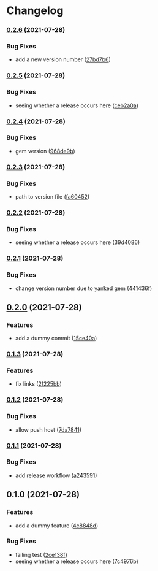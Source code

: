 # Changelog

### [0.2.6](https://www.github.com/benkoshy/bens-hello-world/compare/v0.2.5...v0.2.6) (2021-07-28)


### Bug Fixes

* add a new version number ([27bd7b6](https://www.github.com/benkoshy/bens-hello-world/commit/27bd7b682225c7fcbbcdcde246809cdd23f0e99f))

### [0.2.5](https://www.github.com/benkoshy/bens-hello-world/compare/v0.2.4...v0.2.5) (2021-07-28)


### Bug Fixes

* seeing whether a release occurs here ([ceb2a0a](https://www.github.com/benkoshy/bens-hello-world/commit/ceb2a0a6c1fd2ba0d5c9efb6cb790e9c68881c28))

### [0.2.4](https://www.github.com/benkoshy/bens-hello-world/compare/v0.2.3...v0.2.4) (2021-07-28)


### Bug Fixes

* gem version ([968de9b](https://www.github.com/benkoshy/bens-hello-world/commit/968de9b3ee872f8be9ad3676e7eb12c20e4c5922))

### [0.2.3](https://www.github.com/benkoshy/bens-hello-world/compare/v0.2.2...v0.2.3) (2021-07-28)


### Bug Fixes

* path to version file ([fa60452](https://www.github.com/benkoshy/bens-hello-world/commit/fa604524b784e3f7f337baa38b74d9777f90bd86))

### [0.2.2](https://www.github.com/benkoshy/bens-hello-world/compare/v0.2.1...v0.2.2) (2021-07-28)


### Bug Fixes

* seeing whether a release occurs here ([39d4086](https://www.github.com/benkoshy/bens-hello-world/commit/39d40862ec1b35d5744c1aef3ee00d4f6976ec2d))

### [0.2.1](https://www.github.com/benkoshy/bens-hello-world/compare/v0.2.0...v0.2.1) (2021-07-28)


### Bug Fixes

* change version number due to yanked gem ([441436f](https://www.github.com/benkoshy/bens-hello-world/commit/441436fde7d049a867baa00c742e0772acaad5c8))

## [0.2.0](https://www.github.com/benkoshy/bens-hello-world/compare/v0.1.3...v0.2.0) (2021-07-28)


### Features

* add a dummy commit ([15ce40a](https://www.github.com/benkoshy/bens-hello-world/commit/15ce40a1e55118256eb6a22ba5c1fcce0498f996))

### [0.1.3](https://www.github.com/benkoshy/bens-hello-world/compare/v0.1.2...v0.1.3) (2021-07-28)


### Features

* fix links ([2f225bb](https://www.github.com/benkoshy/bens-hello-world/commit/2f225bb3d6d2783cf26365871eeaeaa71cc8bc86))

### [0.1.2](https://www.github.com/benkoshy/bens-hello-world/compare/v0.1.1...v0.1.2) (2021-07-28)


### Bug Fixes

* allow push host ([7da7841](https://www.github.com/benkoshy/bens-hello-world/commit/7da7841221ed4c27a88f8e766a25277e2566cc49))

### [0.1.1](https://www.github.com/benkoshy/bens-hello-world/compare/v0.1.0...v0.1.1) (2021-07-28)


### Bug Fixes

* add release workflow ([a243591](https://www.github.com/benkoshy/bens-hello-world/commit/a243591615524000a9f754492bc07f7d65aff4e8))

## 0.1.0 (2021-07-28)


### Features

* add a dummy feature ([4c8848d](https://www.github.com/benkoshy/bens-hello-world/commit/4c8848ddca265e887a8c12578c565ccffa23e9f2))


### Bug Fixes

* failing test ([2ce138f](https://www.github.com/benkoshy/bens-hello-world/commit/2ce138f16728e49cf5fa63e884a8f838d786ea26))
* seeing whether a release occurs here ([7c4976b](https://www.github.com/benkoshy/bens-hello-world/commit/7c4976b0a3d8316a29d86be2dfd168ce58ce6a4b))
